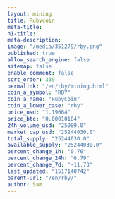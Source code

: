 ```yaml
---
layout: mining
title: Rubycoin
meta-title: 
h1-title: 
meta-description: 
image: "/media/351279/rby.png"
published: true
allow_search_engine: false
sitemap: false
enable_comment: false
sort_order: 339
permalink: "/en/rby/mining.html"
coin_a_symbol: "RBY"
coin_a_name: "RubyCoin"
coin_a_lower_case: "rby"
price_usd: "1.19664"
price_btc: "0.00010184"
24h_volume_usd: "25089.0"
market_cap_usd: "25244030.0"
total_supply: "25244030.0"
available_supply: "25244030.0"
percent_change_1h: "0.76"
percent_change_24h: "6.79"
percent_change_7d: "-11.73"
last_updated: "1517140742"
parent-url: "/en/rby/"
author: Sam
---
```



